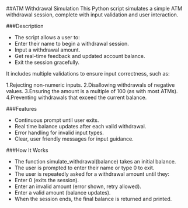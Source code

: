  ##ATM Withdrawal Simulation
This Python script simulates a simple ATM withdrawal session, complete with input validation and user interaction.

###Description
- The script allows a user to:
- Enter their name to begin a withdrawal session.
- Input a withdrawal amount.
- Get real-time feedback and updated account balance.
- Exit the session gracefully.

It includes multiple validations to ensure input correctness, such as:

1.Rejecting non-numeric inputs.
2.Disallowing withdrawals of negative values.
3.Ensuring the amount is a multiple of 100 (as with most ATMs).
4.Preventing withdrawals that exceed the current balance.

###Features
- Continuous prompt until user exits.
- Real time balance updates after each valid withdrawal.
- Error handling for invalid input types.
- Clear, user friendly messages for input guidance.

###How It Works
- The function simulate_withdrawal(balance) takes an initial balance.
- The user is prompted to enter their name or type 0 to exit.
- The user is repeatedly asked for a withdrawal amount until they:
- Enter 0 (exits the session).
- Enter an invalid amount (error shown, retry allowed).
- Enter a valid amount (balance updates).
- When the session ends, the final balance is returned and printed.
